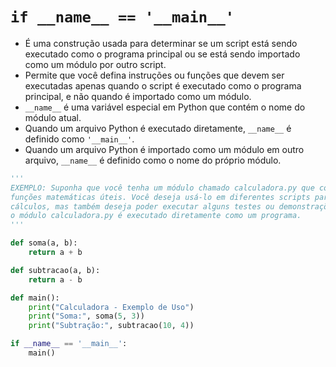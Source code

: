 # ``if __name__ == '__main__'``


* É uma construção usada para determinar se um script está sendo executado como o programa principal ou se está sendo importado como um módulo por outro script.
* Permite que você defina instruções ou funções que devem ser executadas apenas quando o script é executado como o programa principal, e não quando é importado como um módulo.
* ``__name__`` é uma variável especial em Python que contém o nome do módulo atual.
* Quando um arquivo Python é executado diretamente, ``__name__`` é definido como ``'__main__'``.
* Quando um arquivo Python é importado como um módulo em outro arquivo, ``__name__`` é definido como o nome do próprio módulo.


```python
''' 
EXEMPLO: Suponha que você tenha um módulo chamado calculadora.py que contém algumas
funções matemáticas úteis. Você deseja usá-lo em diferentes scripts para realizar
cálculos, mas também deseja poder executar alguns testes ou demonstrações quando 
o módulo calculadora.py é executado diretamente como um programa.
'''

def soma(a, b):
    return a + b

def subtracao(a, b):
    return a - b

def main():
    print("Calculadora - Exemplo de Uso")
    print("Soma:", soma(5, 3))
    print("Subtração:", subtracao(10, 4))

if __name__ == '__main__':
    main()
```